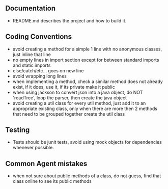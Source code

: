 
## Documentation

- README.md describes the project and how to build it.

## Coding Conventions

- avoid creating a method for a simple 1 line with no anonymous classes, just inline that line
- no empty lines in import section except for between standard imports and static imports
- else/catch/etc... goes on new line
- avoid wrapping long lines
- when implementing a method, check a similar method does not already exist, if it does, use it, if its private make it public
- when using jackson to convert json into a java object, do NOT 'readTree', loop the parser, then create the java object
- avoid creating a util class for every util method, just add it to an appropriate existing class, only when there are more then 2 methods that need to be grouped together create the util class

## Testing

- Tests should be junit tests, avoid using mock objects for dependencies whenever possible.

## Common Agent mistakes

- when not sure about public methods of a class, do not guess, find that class online to see its public methods

